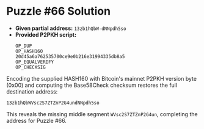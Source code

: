 # Puzzle #66 Solution

- **Given partial address:** `13zb1hQbW-dNNpdh5so`
- **Provided P2PKH script:**
  ```
  OP_DUP
  OP_HASH160
  20d45a6a762535700ce9e0b216e31994335db8a5
  OP_EQUALVERIFY
  OP_CHECKSIG
  ```

Encoding the supplied HASH160 with Bitcoin's mainnet P2PKH version byte (0x00) and computing the Base58Check checksum restores the full destination address:

```
13zb1hQbWVsc2S7ZTZnP2G4undNNpdh5so
```

This reveals the missing middle segment `WVsc2S7ZTZnP2G4un`, completing the address for Puzzle #66.
